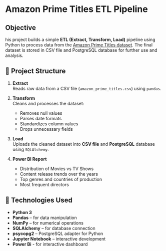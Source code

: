 # Amazon Prime Titles ETL Pipeline
## Objective
his project builds a simple **ETL (Extract, Transform, Load)** pipeline using Python to process data from the [Amazon Prime Titles dataset](https://www.kaggle.com/datasets/shivamb/amazon-prime-movies-and-tv-shows). 
The final dataset is stored in CSV file and  PostgreSQL database for further use and analysis.
## 📌 Project Structure
1. **Extract**  
   Reads raw data from a CSV file (`amazon_prime_titles.csv`) using `pandas`.

2. **Transform**  
   Cleans and processes the dataset:
   - Removes null values
   - Parses date formats
   - Standardizes column values
   - Drops unnecessary fields

3. **Load**  
   Uploads the cleaned dataset into **CSV file** and  **PostgreSQL** database using `SQLAlchemy`.

4. **Power BI Report**
   - Distribution of Movies vs TV Shows
   - Content release trends over the years
   - Top genres and countries of production
   - Most frequent directors 

## 🚀 Technologies Used

- **Python 3**
- **Pandas** – for data manipulation
- **NumPy** – for numerical operations
- **SQLAlchemy** – for database connection
- **psycopg2** – PostgreSQL adapter for Python
- **Jupyter Notebook** – interactive development
- **Power Bi** - for interactive dashboard

